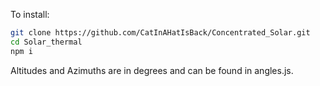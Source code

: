 To install:
```bash
git clone https://github.com/CatInAHatIsBack/Concentrated_Solar.git
cd Solar_thermal
npm i
```

Altitudes and Azimuths are in degrees and can be found in angles.js.



